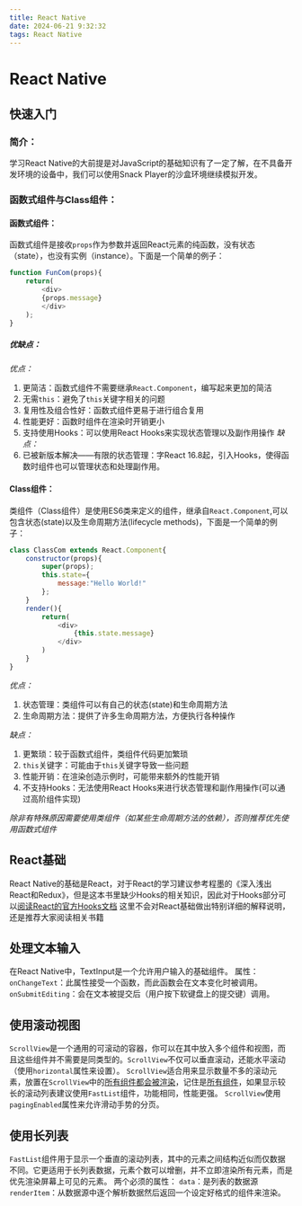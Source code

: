 ```yaml
---
title: React Native
date: 2024-06-21 9:32:32
tags: React Native
---
```

# React Native
## 快速入门
### 简介：
学习React Native的大前提是对JavaScript的基础知识有了一定了解，在不具备开发环境的设备中，我们可以使用Snack Player的沙盒环境继续模拟开发。
### 函数式组件与Class组件：
#### 函数式组件：
函数式组件是接收`props`作为参数并返回React元素的纯函数，没有状态（state），也没有实例（instance）。下面是一个简单的例子：
```JavaScript
function FunCom(props){
    return(
        <div>
        {props.message}
        </div>
    );
}
```
##### 优缺点：
*优点：*
1. 更简洁：函数式组件不需要继承`React.Component`，编写起来更加的简洁
2. 无需`this`：避免了`this`关键字相关的问题
3. 复用性及组合性好：函数式组件更易于进行组合复用
4. 性能更好：函数时组件在渲染时开销更小
5. 支持使用Hooks：可以使用React Hooks来实现状态管理以及副作用操作
*缺点：*
1. 已被新版本解决——有限的状态管理：字React 16.8起，引入Hooks，使得函数时组件也可以管理状态和处理副作用。

#### Class组件：
类组件（Class组件）是使用ES6类来定义的组件，继承自`React.Component`,可以包含状态(state)以及生命周期方法(lifecycle methods)，下面是一个简单的例子：
```JavaScript
class ClassCom extends React.Component{
    constructor(props){
        super(props);
        this.state={
            message:"Hello World!"
        };
    }
    render(){
        return(
            <div>
                {this.state.message}
            </div>
        )
    }
}
```
*优点：*

1. 状态管理：类组件可以有自己的状态(state)和生命周期方法
2. 生命周期方法：提供了许多生命周期方法，方便执行各种操作

*缺点：*

1. 更繁琐：较于函数式组件，类组件代码更加繁琐
2. `this`关键字：可能由于`this`关键字导致一些问题
3. 性能开销：在渲染创造示例时，可能带来额外的性能开销
4. 不支持Hooks：无法使用React Hooks来进行状态管理和副作用操作(可以通过高阶组件实现)

*除非有特殊原因需要使用类组件（如某些生命周期方法的依赖），否则推荐优先使用函数式组件*

## React基础
React Native的基础是React，对于React的学习建议参考程墨的《深入浅出React和Redux》，但是这本书里缺少Hooks的相关知识，因此对于Hooks部分可以[阅读React的官方Hooks文档](https://zh-hans.react.dev/reference/react/hooks)
这里不会对React基础做出特别详细的解释说明，还是推荐大家阅读相关书籍
## 处理文本输入
在React Native中，TextInput是一个允许用户输入的基础组件。
属性：
`onChangeText`：此属性接受一个函数，而此函数会在文本变化时被调用。
`onSubmitEditing`：会在文本被提交后（用户按下软键盘上的提交键）调用。
## 使用滚动视图
`ScrollView`是一个通用的可滚动的容器，你可以在其中放入多个组件和视图，而且这些组件并不需要是同类型的。`ScrollView`不仅可以垂直滚动，还能水平滚动（使用`horizontal`属性来设置）。
`ScrollView`适合用来显示数量不多的滚动元素，放置在`ScrollView`中的<u>所有组件都会被渲染</u>，记住是<u>所有组件</u>，如果显示较长的滚动列表建议使用`FastList`组件，功能相同，性能更强。
`ScrollView`使用`pagingEnabled`属性来允许滑动手势的分页。
## 使用长列表
`FastList`组件用于显示一个垂直的滚动列表，其中的元素之间结构近似而仅数据不同。它更适用于长列表数据，元素个数可以增删，并不立即渲染所有元素，而是优先渲染屏幕上可见的元素。
两个必须的属性：
`data`：是列表的数据源
`renderItem`：从数据源中逐个解析数据然后返回一个设定好格式的组件来渲染。